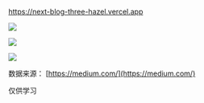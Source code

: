 https://next-blog-three-hazel.vercel.app

![](https://pic1.imgdb.cn/item/646ebeaa0d2dde5777ecf81d.png)

![](https://pic1.imgdb.cn/item/646ebeab0d2dde5777ecf8a6.png)

![](https://pic1.imgdb.cn/item/646ebeab0d2dde5777ecf871.png)

数据来源： [https://medium.com/](https://medium.com/)

仅供学习
